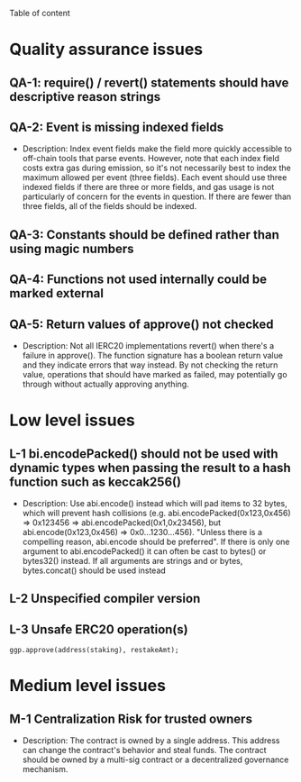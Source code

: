 Table of content

# Quality assurance issues
## QA-1: require() / revert() statements should have descriptive reason strings

## QA-2: Event is missing indexed fields
- Description: Index event fields make the field more quickly accessible to off-chain tools that parse events. However, note that each index field costs extra gas during emission, so it's not necessarily best to index the maximum allowed per event (three fields). Each event should use three indexed fields if there are three or more fields, and gas usage is not particularly of concern for the events in question. If there are fewer than three fields, all of the fields should be indexed.
## QA-3: Constants should be defined rather than using magic numbers

## QA-4: Functions not used internally could be marked external

## QA-5: Return values of approve() not checked	
- Description: Not all IERC20 implementations revert() when there's a failure in approve(). The function signature has a boolean return value and they indicate errors that way instead. By not checking the return value, operations that should have marked as failed, may potentially go through without actually approving anything.

# Low level issues
## L-1 bi.encodePacked() should not be used with dynamic types when passing the result to a hash function such as keccak256()
- Description: Use abi.encode() instead which will pad items to 32 bytes, which will prevent hash collisions (e.g. abi.encodePacked(0x123,0x456) => 0x123456 => abi.encodePacked(0x1,0x23456), but abi.encode(0x123,0x456) => 0x0...1230...456). "Unless there is a compelling reason, abi.encode should be preferred". If there is only one argument to abi.encodePacked() it can often be cast to bytes() or bytes32() instead. If all arguments are strings and or bytes, bytes.concat() should be used instead

## L-2 Unspecified compiler version
## L-3 Unsafe ERC20 operation(s)
```solidity
ggp.approve(address(staking), restakeAmt);
```
# Medium level issues

## M-1 Centralization Risk for trusted owners
- Description: The contract is owned by a single address. This address can change the contract's behavior and steal funds. The contract should be owned by a multi-sig contract or a decentralized governance mechanism.
